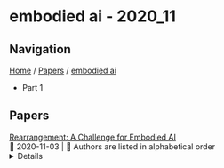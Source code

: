 # embodied ai - 2020_11

## Navigation

[Home](https://arxcompass.github.io) / [Papers](https://arxcompass.github.io/papers) / [embodied ai](https://arxcompass.github.io/papers/embodied_ai)

- Part 1

## Papers

<div class="paper-card">
    <div class="paper-title"><a href="http://arxiv.org/abs/2011.01975v1">Rearrangement: A Challenge for Embodied AI</a></div>
    <div class="paper-meta">
      📅 2020-11-03
      | 💬 Authors are listed in alphabetical order
    </div>
    <details class="paper-abstract">
      We describe a framework for research and evaluation in Embodied AI. Our proposal is based on a canonical task: Rearrangement. A standard task can focus the development of new techniques and serve as a source of trained models that can be transferred to other settings. In the rearrangement task, the goal is to bring a given physical environment into a specified state. The goal state can be specified by object poses, by images, by a description in language, or by letting the agent experience the environment in the goal state. We characterize rearrangement scenarios along different axes and describe metrics for benchmarking rearrangement performance. To facilitate research and exploration, we present experimental testbeds of rearrangement scenarios in four different simulation environments. We anticipate that other datasets will be released and new simulation platforms will be built to support training of rearrangement agents and their deployment on physical systems.
    </details>
</div>
